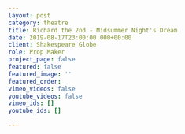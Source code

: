 ```yaml
---
layout: post
category: theatre
title: Richard the 2nd - Midsummer Night's Dream
date: 2019-08-17T23:00:00.000+00:00
client: Shakespeare Globe
role: Prop Maker
project_page: false
featured: false
featured_image: ''
featured_order: 
vimeo_videos: false
youtube_videos: false
vimeo_ids: []
youtube_ids: []

---
```

